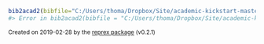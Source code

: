 ``` r
bib2acad2(bibfile="C:/Users/thoma/Dropbox/Site/academic-kickstart-master/content/publication/bibtex/Dorlo9.bib", overwrite=T)
#> Error in bib2acad2(bibfile = "C:/Users/thoma/Dropbox/Site/academic-kickstart-master/content/publication/bibtex/Dorlo9.bib", : could not find function "bib2acad2"
```

<sup>Created on 2019-02-28 by the [reprex package](https://reprex.tidyverse.org) (v0.2.1)</sup>
